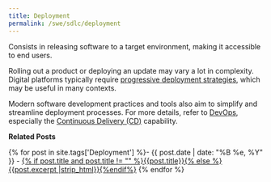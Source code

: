 ```yaml
---
title: Deployment
permalink: /swe/sdlc/deployment
---
```


Consists in releasing software to a target environment, making it accessible to end users.

Rolling out a product or deploying an update may vary a lot in complexity. Digital platforms typically require [progressive deployment strategies](/progressive-deployment), which may be useful in many contexts.

Modern software development practices and tools also aim to simplify and streamline deployment processes. For more details, refer to [DevOps](/swe/devops), especially the [Continuous Delivery (CD)](/swe/devops/cd) capability.

**Related Posts**

{% for post in site.tags['Deployment'] %}- {{ post.date | date: "%B %e, %Y" }} - <a href="{{ site.baseurl }}{{ post.url }}">{% if post.title and post.title != "" %}{{post.title}}{% else %}{{post.excerpt |strip_html}}{%endif%}</a>
{% endfor %}
